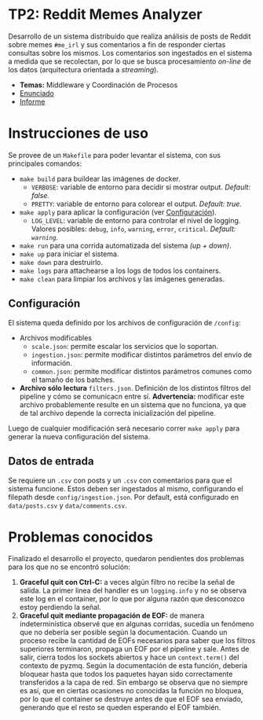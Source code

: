 # TP2: Reddit Memes Analyzer

Desarrollo de un sistema distribuido que realiza análisis de posts de Reddit sobre memes `#me_irl` y sus comentarios a fin de responder ciertas consultas sobre los mismos. Los comentarios son ingestados en el sistema a medida que se recolectan, por lo que se busca procesamiento _on-line_ de los datos (arquitectura orientada a _streaming_).

- **Temas:** Middleware y Coordinación de Procesos
- [Enunciado](./docs/Enunciado.pdf)
- [Informe](./docs/Informe.pdf)

# Instrucciones de uso

Se provee de un `Makefile` para poder levantar el sistema, con sus principales comandos:

- `make build` para buildear las imágenes de docker.
  - `VERBOSE`: variable de entorno para decidir si mostrar output. _Default: false._
  - `PRETTY`: variable de entorno para colorear el output. _Default: true._
- `make apply` para aplicar la configuración (ver [Configuración](#configuración)).
  - `LOG_LEVEL`: variable de entorno para controlar el nivel de logging. Valores posibles: `debug`, `info`, `warning`, `error`, `critical`. _Default: `warning`._
- `make run` para una corrida automatizada del sistema _(up + down)_.
- `make up` para iniciar el sistema.
- `make down` para destruirlo.
- `make logs` para attachearse a los logs de todos los containers.
- `make clean` para limpiar los archivos y las imágenes generadas.

## Configuración

El sistema queda definido por los archivos de configuración de `/config`:

- Archivos modificables
  - `scale.json`: permite escalar los servicios que lo soportan.
  - `ingestion.json`: permite modificar distintos parámetros del envío de información.
  - `common.json`: permite modificar distintos parámetros comunes como el tamaño de los batches.
- **Archivo sólo lectura** `filters.json`. Definición de los distintos filtros del pipeline y cómo se comunicacn entre sí. **Advertencia:** modificar este archivo probablemente resulte en un sistema que no funciona, ya que de tal archivo depende la correcta inicialización del pipeline.

Luego de cualquier modificación será necesario correr `make apply` para generar la nueva configuración del sistema.

## Datos de entrada

Se requiere un `.csv` con posts y un `.csv` con comentarios para que el sistema funcione. Estos deben ser ingestados al mismo, configurando el filepath desde `config/ingestion.json`. Por default, está configurado en `data/posts.csv` y `data/comments.csv`.

# Problemas conocidos

Finalizado el desarrollo el proyecto, quedaron pendientes dos problemas para los que no se encontró solución:

1. **Graceful quit con Ctrl-C:** a veces algún filtro no recibe la señal de salida. La primer linea del handler es un `logging.info` y no se observa este log en el container, por lo que por alguna razón que desconozco estoy perdiendo la señal.
2. **Graceful quit mediante propagación de EOF:** de manera indeterminística observé que en algunas corridas, sucedía un fenómeno que no debería ser posible según la documentación. Cuando un proceso recibe la cantidad de EOFs necesarios para saber que los filtros superiores terminaron, propaga un EOF por el pipeline y sale. Antes de salir, cierra todos los sockets abiertos y hace un `context.term()` del contexto de pyzmq. Según la documentación de esta función, debería bloquear hasta que todos los paquetes hayan sido correctamente transferidos a la capa de red. Sin embargo se observa que no siempre es así, que en ciertas ocasiones no conocidas la función no bloquea, por lo que el container se destruye antes de que el EOF sea enviado, generando que el resto se queden esperando el EOF también.
